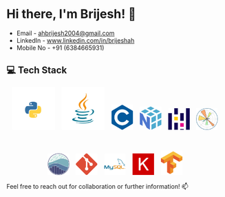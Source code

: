 # Hi there, I'm Brijesh! 👋

- Email - ahbrijesh2004@gmail.com
- LinkedIn - www.linkedin.com/in/brijeshah
- Mobile No - +91 (6384665931)

## 💻 Tech Stack
<p align="center">
  <img src="Img/python.png" alt="Python" width="100"/>&nbsp;&nbsp;&nbsp;
  <img src="Img/java.png" alt="Java" width="100"/>&nbsp;&nbsp;&nbsp;
  <img src="Img/C.png" alt="C" width="50"/>&nbsp;&nbsp;&nbsp;
  <img src="Img/numpy.png" alt="NumPy" width="50"/>&nbsp;&nbsp;&nbsp;
  <img src="Img/pandas.png" alt="Pandas" width="50"/>&nbsp;&nbsp;&nbsp;
  <img src="Img/matplotlib.png" alt="Matplotlib" width="50"/>
</p>

<br>

<p align="center">
  <img src="Img/seaborn.png" alt="Seaborn" width="50"/>&nbsp;&nbsp;&nbsp;
  <img src="Img/git.png" alt="Git" width="50"/>&nbsp;&nbsp;&nbsp;
  <img src="Img/mysq.png" alt="MySQL" width="50"/>&nbsp;&nbsp;&nbsp;
  <img src="Img/Keras.png" alt="Keras" width="50"/>&nbsp;&nbsp;&nbsp;
  <img src="Img/Tensorflow.png" alt="TensorFlow" width="50"/>
</p>

Feel free to reach out for collaboration or further information! 📫
